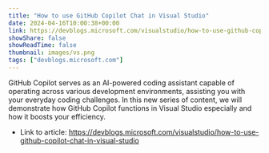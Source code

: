 ```yaml
---
title: "How to use GitHub Copilot Chat in Visual Studio"
date: 2024-04-16T10:00:38+00:00
link: https://devblogs.microsoft.com/visualstudio/how-to-use-github-copilot-chat-in-visual-studio
showShare: false
showReadTime: false
thumbnail: images/vs.png
tags: ["devblogs.microsoft.com"]
---
```

GitHub Copilot serves as an AI-powered coding assistant capable of operating across various development environments, assisting you with your everyday coding challenges. In this new series of content, we will demonstrate how GitHub Copilot functions in Visual Studio especially and how it boosts your efficiency.

- Link to article: https://devblogs.microsoft.com/visualstudio/how-to-use-github-copilot-chat-in-visual-studio